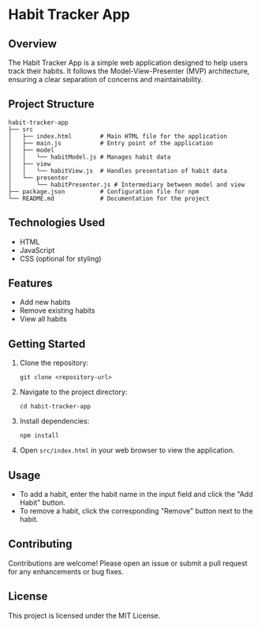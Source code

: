 # Habit Tracker App

## Overview
The Habit Tracker App is a simple web application designed to help users track their habits. It follows the Model-View-Presenter (MVP) architecture, ensuring a clear separation of concerns and maintainability.

## Project Structure
```
habit-tracker-app
├── src
│   ├── index.html        # Main HTML file for the application
│   ├── main.js           # Entry point of the application
│   ├── model
│   │   └── habitModel.js # Manages habit data
│   ├── view
│   │   └── habitView.js  # Handles presentation of habit data
│   └── presenter
│       └── habitPresenter.js # Intermediary between model and view
├── package.json          # Configuration file for npm
└── README.md             # Documentation for the project
```

## Technologies Used
- HTML
- JavaScript
- CSS (optional for styling)

## Features
- Add new habits
- Remove existing habits
- View all habits

## Getting Started
1. Clone the repository:
   ```
   git clone <repository-url>
   ```
2. Navigate to the project directory:
   ```
   cd habit-tracker-app
   ```
3. Install dependencies:
   ```
   npm install
   ```
4. Open `src/index.html` in your web browser to view the application.

## Usage
- To add a habit, enter the habit name in the input field and click the "Add Habit" button.
- To remove a habit, click the corresponding "Remove" button next to the habit.

## Contributing
Contributions are welcome! Please open an issue or submit a pull request for any enhancements or bug fixes.

## License
This project is licensed under the MIT License.